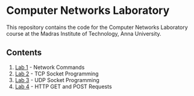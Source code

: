 # Computer Networks Laboratory

This repository contains the code for the Computer Networks Laboratory course at the Madras Institute of Technology, Anna University.

## Contents
<!-- numbered bullet points -->
1. [Lab 1](exp1) - Network Commands
2. [Lab 2](exp2) - TCP Socket Programming
3. [Lab 3](exp3) - UDP Socket Programming
4. [Lab 4](exp4) - HTTP GET and POST Requests
